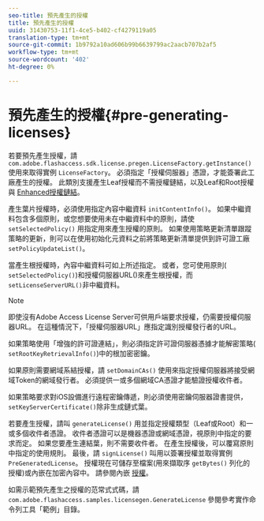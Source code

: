 ```yaml
---
seo-title: 預先產生的授權
title: 預先產生的授權
uuid: 31430753-11f1-4ce5-b402-cf4279119a05
translation-type: tm+mt
source-git-commit: 1b9792a10ad606b99b6639799ac2aacb707b2af5
workflow-type: tm+mt
source-wordcount: '402'
ht-degree: 0%

---
```



# 預先產生的授權{#pre-generating-licenses}

若要預先產生授權，請 `com.adobe.flashaccess.sdk.license.pregen.LicenseFactory.getInstance()` 使用來取得實例 `LicenseFactory`。 必須指定「授權伺服器」憑證，才能簽署此工廠產生的授權。 此類別支援產生Leaf授權而不需授權鏈結，以及Leaf和Root授權與 [Enhanced授權鏈結](../../aaxs-protecting-content/content-introduction/content-usage-rules/content-other-policy-options/content-enhanced-license-chaining.md)。

產生葉片授權時，必須使用指定內容中繼資料 `initContentInfo()`。 如果中繼資料包含多個原則，或您想要使用未在中繼資料中的原則，請使 `setSelectedPolicy()` 用指定用來產生授權的原則。 如果使用策略更新清單跟蹤策略的更新，則可以在使用初始化元資料之前將策略更新清單提供到許可證工廠 `setPolicyUpdateList()`。

當產生根授權時，內容中繼資料可如上所述指定。 或者，您可使用原則( `setSelectedPolicy()`)和授權伺服器URL()來產生根授權，而 `setLicenseServerURL()`非中繼資料。

>[!NOTE]
>
>即使沒有Adobe Access License Server可供用戶端要求授權，仍需要授權伺服器URL。 在這種情況下，「授權伺服器URL」應指定識別授權發行者的URL。

如果策略使用「增強的許可證連結」，則必須指定許可證伺服器憑據才能解密策略( `setRootKeyRetrievalInfo()`)中的根加密密鑰。

如果原則需要網域系結授權，請 `setDomainCAs()` 使用來指定授權伺服器將接受網域Token的網域發行者。 必須提供一或多個網域CA憑證才能驗證授權收件者。

如果策略要求對iOS設備進行遠程密鑰傳遞，則必須使用密鑰伺服器證書提供， `setKeyServerCertificate()`除非生成鏈式葉。

若要產生授權，請叫 `generateLicense()` 用並指定授權類型（Leaf或Root）和一或多個收件者憑證。 收件者憑證可以是機器憑證或網域憑證，視原則中指定的要求而定。 如果您要產生連結葉，則不需要收件者。 在產生授權後，可以覆寫原則中指定的使用規則。 最後，請 `signLicense()` 叫用以簽署授權並取得實例 `PreGeneratedLicense`。 授權現在可儲存至檔案(用來擷取序 `getBytes()` 列化的授權)或內嵌在加密內容中。 請參閱內嵌 [授權](../../aaxs-protecting-content/content-pre-generating-and-embedded-licenses/content-embedding-licenses.md)。

如需示範預先產生之授權的范常式式碼，請 `com.adobe.flashaccess.samples.licensegen.GenerateLicense` 參閱參考實作命令列工具「範例」目錄。
